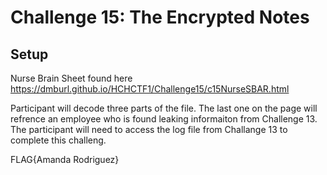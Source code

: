 # Challenge 15: The Encrypted Notes

## Setup
Nurse Brain Sheet found here https://dmburl.github.io/HCHCTF1/Challenge15/c15NurseSBAR.html

Participant will decode three parts of the file.
The last one on the page will refrence an employee who is found leaking informaiton from Challenge 13. The participant will need to access the log file from Challange 13 to complete this challeng.

FLAG{Amanda Rodriguez}